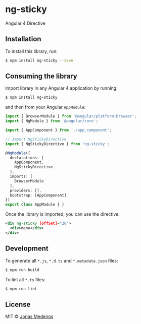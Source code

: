 # ng-sticky

Angular 4 Directive

## Installation

To install this library, run:

```bash
$ npm install ng-sticky --save
```

## Consuming the library

Import library in any Angular 4 application by running:

```bash
$ npm install ng-sticky
```

and then from your Angular `AppModule`:

```typescript
import { BrowserModule } from '@angular/platform-browser';
import { NgModule } from '@angular/core';

import { AppComponent } from './app.component';

// Import NgStickyDirective
import { NgStickyDirective } from 'ng-sticky';

@NgModule({
  declarations: [
    AppComponent,
    NgStickyDirective
  ],
  imports: [
    BrowserModule
  ],
  providers: [],
  bootstrap: [AppComponent]
})
export class AppModule { }
```

Once the library is imported, you can use the directive:

```xml
<div ng-sticky [offSet]="20">
  <div>menu</div>
</div>
```

## Development

To generate all `*.js`, `*.d.ts` and `*.metadata.json` files:

```bash
$ npm run build
```

To lint all `*.ts` files:

```bash
$ npm run lint
```

## License

MIT © [Jonas Medeiros](mailto:jonas.g.medeiros@gmail.com)
